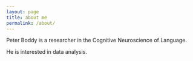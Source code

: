 ```yaml
---
layout: page
title: about me
permalink: /about/
---
```


Peter Boddy is a researcher in the Cognitive Neuroscience of Language.

He is interested in data analysis.
